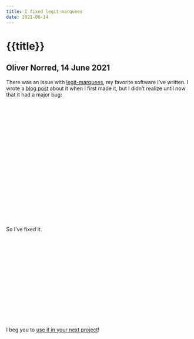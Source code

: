 ```yaml
---
title: I fixed legit-marquees
date: 2021-06-14
---
```



# {{title}}
## Oliver Norred, 14 June 2021

There was an issue with [legit-marquees](https://github.com/olivernorred/legit-marquees), my favorite software I’ve written. I wrote a [blog post](/blog/these-marquees-are-legit/) about it when I first made it, but I didn’t realize until now that it had a major bug:

<svg class="legit-marquee" viewBox="0 0 630 402" content="If there was more than one marquee on a page, only the first would work!" contentrepeat="1" pathd="m64.83499,256.33333c2,-104 189,-125 86,-169c-103,-44 242,-50 306,65c64,115 190,172 18,193c-172,21 -208,14 -268,-40c-60,-54 -144,55 -142,-49z" speed="4" textsize="36"></svg>


So I’ve fixed it.


<svg viewBox="0 50 669 302" class="legit-marquee" content="I promise it totally works now!" contentrepeat="1" id="demo1" pathd="m-9,284.33333c536,-214 -154,-319 177,-43c331,276 -65,-309 521,-97" speed="4" textsize="50"></svg>


I beg you to [use it in your next project](https://github.com/olivernorred/legit-marquees)!


<script src='/js/legitmarquees.js'></script>